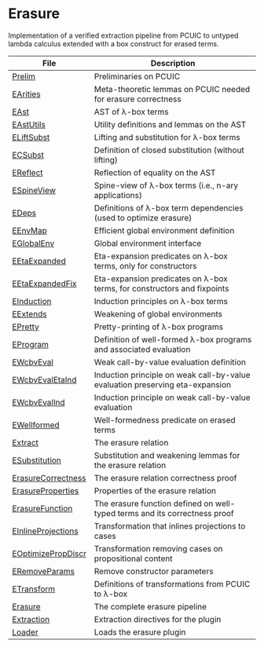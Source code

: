 # Erasure

Implementation of a verified extraction pipeline from PCUIC to untyped lambda calculus
extended with a box construct for erased terms.


| File                  | Description                                          |
|-----------------------|------------------------------------------------------|
| [Prelim]              | Preliminaries on PCUIC
| [EArities]            | Meta-theoretic lemmas on PCUIC needed for erasure correctness
| [EAst]                | AST of λ-box terms
| [EAstUtils]           | Utility definitions and lemmas on the AST
| [ELiftSubst]          | Lifting and substitution for λ-box terms
| [ECSubst]             | Definition of closed substitution (without lifting)
| [EReflect]            | Reflection of equality on the AST
| [ESpineView]          | Spine-view of λ-box terms (i.e., n-ary applications)
| [EDeps]               | Definitions of λ-box term dependencies (used to optimize erasure)
| [EEnvMap]             | Efficient global environment definition
| [EGlobalEnv]          | Global environment interface
| [EEtaExpanded]        | Eta-expansion predicates on λ-box terms, only for constructors
| [EEtaExpandedFix]     | Eta-expansion predicates on λ-box terms, for constructors and fixpoints
| [EInduction]          | Induction principles on λ-box terms
| [EExtends]            | Weakening of global environments
| [EPretty]             | Pretty-printing of λ-box programs
| [EProgram]            | Definition of well-formed λ-box programs and associated evaluation
| [EWcbvEval]           | Weak call-by-value evaluation definition
| [EWcbvEvalEtaInd]     | Induction principle on weak call-by-value evaluation preserving eta-expansion
| [EWcbvEvalInd]        | Induction principle on weak call-by-value evaluation
| [EWellformed]         | Well-formedness predicate on erased terms
| [Extract]             | The erasure relation
| [ESubstitution]       | Substitution and weakening lemmas for the erasure relation
| [ErasureCorrectness]  | The erasure relation correctness proof 
| [ErasureProperties]   | Properties of the erasure relation
| [ErasureFunction]     | The erasure function defined on well-typed terms and its correctness proof
| [EInlineProjections]  | Transformation that inlines projections to cases
| [EOptimizePropDiscr]  | Transformation removing cases on propositional content 
| [ERemoveParams]       | Remove constructor parameters
| [ETransform]          | Definitions of transformations from PCUIC to λ-box
| [Erasure]             | The complete erasure pipeline
| [Extraction]          | Extraction directives for the plugin
| [Loader]              | Loads the erasure plugin

[EAll]: EAll.v 
[EArities]: EArities.v 
[EAst]: EAst.v 
[EAstUtils]: EAstUtils.v 
[ECSubst]: ECSubst.v 
[ECoFixToFix]: ECoFixToFix.v 
[EDeps]: EDeps.v 
[EEnvMap]: EEnvMap.v 
[EEtaExpanded]: EEtaExpanded.v 
[EEtaExpandedFix]: EEtaExpandedFix.v 
[EExtends]: EExtends.v 
[EGlobalEnv]: EGlobalEnv.v 
[EInduction]: EInduction.v 
[EInlineProjections]: EInlineProjections.v 
[ELiftSubst]: ELiftSubst.v 
[EOptimizePropDiscr]: EOptimizePropDiscr.v 
[EPretty]: EPretty.v 
[EProgram]: EProgram.v 
[EReflect]: EReflect.v 
[ERemoveParams]: ERemoveParams.v 
[ESpineView]: ESpineView.v 
[ESubstitution]: ESubstitution.v 
[ETransform]: ETransform.v 
[EWcbvEval]: EWcbvEval.v 
[EWcbvEvalEtaInd]: EWcbvEvalEtaInd.v 
[EWcbvEvalInd]: EWcbvEvalInd.v 
[EWellformed]: EWellformed.v 
[EWndEval]: EWndEval.v 
[EWtAst]: EWtAst.v 
[Erasure]: Erasure.v 
[ErasureCorrectness]: ErasureCorrectness.v 
[ErasureFunction]: ErasureFunction.v 
[ErasureProperties]: ErasureProperties.v 
[Extract]: Extract.v 
[Extraction]: Extraction.v 
[Loader]: Loader.v 
[Prelim]: Prelim.v
